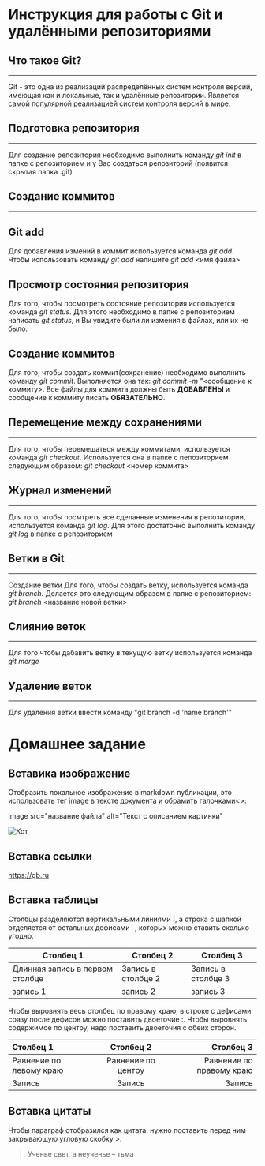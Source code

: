 # Инструкция для работы с Git и удалёнными репозиториями
## Что такое Git?
---
Git - это одна из реализаций распределённых систем контроля версий, имеющая как и локальные, так и удалённые репозитории. Является самой популярной реализацией систем контроля версий в мире.

## Подготовка репозитория
---
Для создание репозитория необходимо выполнить команду *git init* в папке с репозиторием и у Вас создаться репозиторий (появится скрытая папка .git)

## Создание коммитов
---
## **Git add**
Для добавления измений в коммит используется команда *git add*. Чтобы использовать команду *git add* напишите *git add* <имя файла>

## **Просмотр состояния репозитория**
Для того, чтобы посмотреть состояние репозитория используется команда *git status*. Для этого необходимо в папке с репозиторием написать *git status*, и Вы увидите были ли измения в файлах, или их не было.

 ## **Создание коммитов**
Для того, чтобы создать коммит(сохранение) необходимо выполнить команду *git commit*. Выполняется она так: *git commit -m* "<сообщение к коммиту>. Все файлы для коммита должны быть **ДОБАВЛЕНЫ** и сообщение к коммиту писать **ОБЯЗАТЕЛЬНО**.

 ## Перемещение между сохранениями
---
Для того, чтобы перемещаться между коммитами, используется команда *git checkout*. Используется она в папке с пепозиторием следующим образом: *git checkout* <номер коммита>

 ## Журнал изменений
---
Для того, чтобы посмтреть все сделанные изменения в репозитории, используется команда *git log*. Для этого достаточно выполнить команду *git log* в папке с репозиторием

 ## Ветки в Git
---
Создание ветки
Для того, чтобы создать ветку, используется команда *git branch*. Делается это следующим образом в папке с репозиторием: *git branch* <название новой ветки>

 ## Слияние веток
---
Для того чтобы дабавить ветку в текущую ветку используется команда *git merge*

 ## Удаление веток
---
Для удаления ветки ввести команду "git branch -d 'name branch'"

# Домашнее задание
## Вставика изображение
Отобразить локальное изображение в markdown публикации, это использовать тег image в тексте документа и обрамить галочками<>:

image src="название файла" alt="Текст с описанием картинки"

<image src="CAM_0008.JPG" alt="Кот">

## Вставка ссылки

https://gb.ru

## Вставка таблицы
Столбцы разделяются вертикальными линиями |, а строка с шапкой отделяется от остальных дефисами -, которых можно ставить сколько угодно.

|Столбец 1|Столбец 2|Столбец 3|
|-|--------|---|
|Длинная запись в первом столбце|Запись в столбце 2|Запись в столбце 3|
|запись 1|запись 2 |запись 3|

Чтобы выровнять весь столбец по правому краю, в строке с дефисами сразу после дефисов можно поставить двоеточие :. Чтобы выровнять содержимое по центру, надо поставить двоеточия с обеих сторон.

|Столбец 1|Столбец 2|Столбец 3|
|:-|:-:|-:|
|Равнение по левому краю|Равнение по центру|Равнение по правому краю|
|Запись|Запись|Запись|

## Вставка цитаты
Чтобы параграф отобразился как цитата, нужно поставить перед ним закрывающую угловую скобку >.

> Ученье свет, а неученье – тьма

